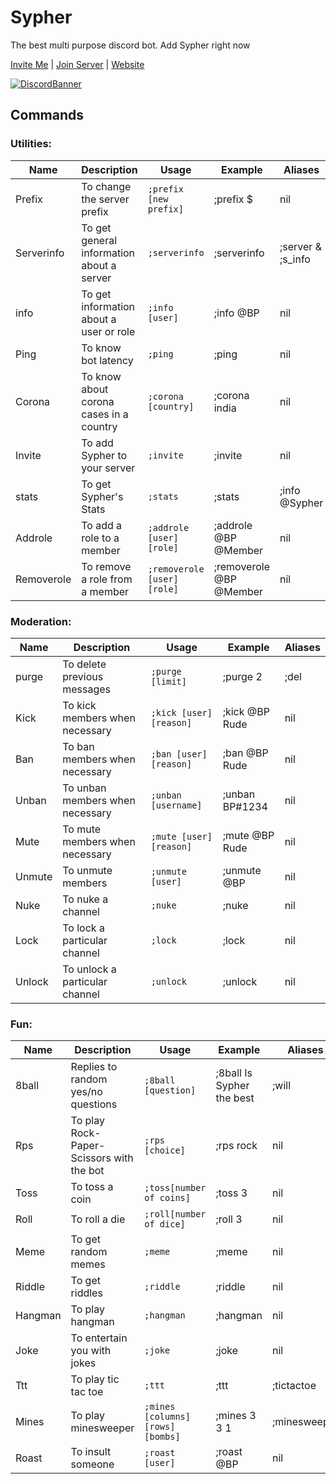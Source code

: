 # Sypher

The best multi purpose discord bot. Add Sypher right now

[Invite Me](https://discord.com/oauth2/authorize?client_id=753605471650316379&permissions=4294967287&scope=bot%20applications.commands) | [Join Server](https://discord.gg/tgPtCMVZuu) | [Website](https://sypherbot.in/)

[![DiscordBanner](https://invidget.switchblade.xyz/tgPtCMVZuu)](https://discord.gg/tgPtCMVZuu)

## Commands

### Utilities:

| **Name** | **Description** | **Usage** | **Example** | **Aliases**
|----|----|----|----|----|
| Prefix | To change the server prefix | `;prefix [new prefix]`	| ;prefix $ |	nil
| Serverinfo	| To get general information about a server	| `;serverinfo`	| ;serverinfo	| ;server & ;s_info
| info	| To get information about a user or role	| `;info [user]`	| ;info @BP	| nil
| Ping	| To know bot latency	| `;ping`	| ;ping	| nil
| Corona	| To know about corona cases in a country	| `;corona [country]`	| ;corona india	| nil
| Invite	| To add Sypher to your server	| `;invite`	| ;invite	| nil
| stats	| To get Sypher's Stats	| `;stats`	| ;stats	| ;info @Sypher
| Addrole	| To add a role to a member	| `;addrole [user] [role]`	| ;addrole @BP @Member	| nil
| Removerole	| To remove a role from a member	| `;removerole [user] [role]`	| ;removerole @BP @Member	| nil

### Moderation:

| Name | Description | Usage | Example | Aliases
|----|----|----|----|----|
| purge	| To delete previous messages	| `;purge [limit]`	| ;purge 2	| ;del
| Kick	| To kick members when necessary	| `;kick [user] [reason]`	| ;kick @BP Rude	| nil
| Ban	| To ban members when necessary	| `;ban [user] [reason]`	| ;ban @BP Rude	| nil
| Unban	| To unban members when necessary	| `;unban [username]`	| ;unban BP#1234	| nil
| Mute	| To mute members when necessary	| `;mute [user] [reason]`	| ;mute @BP Rude	| nil
| Unmute	| To unmute members	| `;unmute [user]`	| ;unmute @BP	| nil
| Nuke	| To nuke a channel	| `;nuke`	| ;nuke	| nil
| Lock	| To lock a particular channel	| `;lock`	| ;lock	| nil
| Unlock	| To unlock a particular channel	| `;unlock`	| ;unlock	| nil

### Fun: 

| Name | Description | Usage | Example | Aliases 
|----|----|----|----|----|
| 8ball	| Replies to random yes/no questions	| `;8ball [question]`	| ;8ball Is Sypher the best	| ;will
| Rps	| To play Rock-Paper-Scissors with the bot	| `;rps [choice]`	| ;rps rock	| nil
| Toss	| To toss a coin	| `;toss[number of coins]`	| ;toss 3	| nil
| Roll	| To roll a die	| `;roll[number of dice]`	| ;roll 3	| nil
| Meme	| To get random memes	| `;meme`	| ;meme	| nil
| Riddle	| To get riddles	| `;riddle`	| ;riddle	| nil
| Hangman	| To play hangman	| `;hangman`	| ;hangman	| nil
| Joke	| To entertain you with jokes	| `;joke`	| ;joke	| nil
| Ttt	| To play tic tac toe	| `;ttt`	| ;ttt	| ;tictactoe
| Mines	| To play minesweeper	| `;mines [columns] [rows] [bombs]`	| ;mines 3 3 1	| ;minesweeper
| Roast	| To insult someone	| `;roast [user]`	| ;roast @BP | nil

